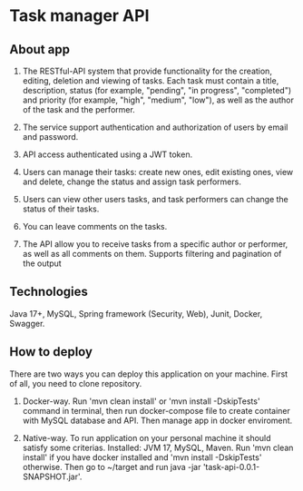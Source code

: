 # Task manager API
## About app
1) The RESTful-API system that provide functionality for the creation, editing, deletion and viewing of tasks. Each task must contain a title, description, status (for example, "pending", "in progress", "completed") and priority (for example, "high", "medium", "low"), as well as the author of the task and the performer.

2) The service support authentication and 
authorization of users by email and password.

3) API access authenticated using a JWT token.

4) Users can manage their tasks: create new ones, edit existing ones, view and delete, change the status and assign task performers.

5) Users can view other users tasks, and task performers can change the status of their tasks.

6) You can leave comments on the tasks.

7) The API allow you to receive tasks from a specific author or performer, as well as all comments on them. Supports filtering and pagination of the output

## Technologies
Java 17+, MySQL, Spring framework (Security, Web), Junit, Docker, Swagger.

## How to deploy
There are two ways you can deploy this application on your machine. First of all, you need to clone repository.

1)  Docker-way. Run 'mvn clean install' or 'mvn install -DskipTests' command in terminal, then run docker-compose file to create container with MySQL database and API. Then manage app in docker enviroment.

2) Native-way. To run application on your personal machine it should satisfy some criterias. Installed: JVM 17, MySQL, Maven. Run 'mvn clean install' if you have docker installed and 'mvn install -DskipTests' otherwise. Then go to ~/target and run java -jar 'task-api-0.0.1-SNAPSHOT.jar'.
